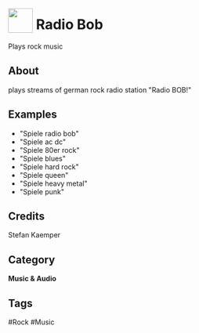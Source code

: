 # <img src="https://raw.githack.com/FortAwesome/Font-Awesome/master/svgs/solid/music.svg" card_color="#22A7F0" width="50" height="50" style="vertical-align:bottom"/> Radio Bob
Plays rock music

## About
plays streams of german rock radio station "Radio BOB!"

## Examples
* "Spiele radio bob"
* "Spiele ac dc"
* "Spiele 80er rock"
* "Spiele blues"
* "Spiele hard rock"
* "Spiele queen"
* "Spiele heavy metal"
* "Spiele punk"

## Credits
Stefan Kaemper

## Category
**Music & Audio**

## Tags
#Rock
#Music


